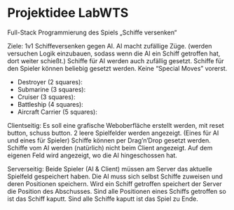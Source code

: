 Projektidee LabWTS
===

Full-Stack Programmierung des Spiels „Schiffe versenken“

Ziele:
1v1 Schiffeversenken gegen AI.
AI macht zufällige Züge. (werden versuchen Logik einzubauen, sodass wenn die AI ein Schiff
getroffen hat, dort weiter schießt.)
Schiffe für AI werden auch zufällig gesetzt.
Schiffe für den Spieler können beliebig gesetzt werden.
Keine “Special Moves” vorerst.
* Destroyer (2 squares):
* Submarine (3 squares):
* Cruiser (3 squares):
* Battleship (4 squares):
* Aircraft Carrier (5 squares):

Clientseitig:
Es soll eine grafische Weboberfläche erstellt werden, mit reset button, schuss button.
2 leere Spielfelder werden angezeigt. (Eines für AI und eines für Spieler)
Schiffe können per Drag’n’Drop gesetzt werden.
Schiffe vom AI werden (natürlich) nicht beim Client angezeigt.
Auf dem eigenen Feld wird angezeigt, wo die AI hingeschossen hat.

Serverseitig:
Beide Spieler (AI & Client) müssen am Server das aktuelle Spielfeld gespeichert haben.
Die AI muss sich selbst Schiffe zuweisen und deren Positionen speichern.
Wird ein Schiff getroffen speichert der Server die Position des Abschusses.
Sind alle Positionen eines Schiffs getroffen so ist das Schiff kaputt.
Sind alle Schiffe kaputt ist das Spiel zu Ende.
